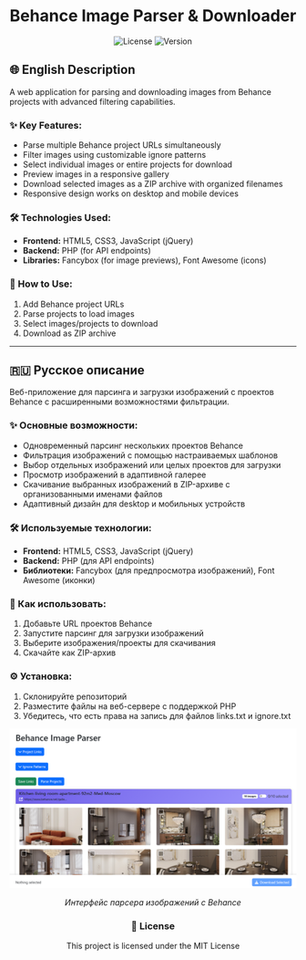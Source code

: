<h1 align="center">Behance Image Parser & Downloader</h1>

<div align="center">
  <img src="https://img.shields.io/badge/license-MIT-blue" alt="License">
  <img src="https://img.shields.io/badge/version-1.0.0-green" alt="Version">
</div>

<h2>🌐 English Description</h2>
<p>A web application for parsing and downloading images from Behance projects with advanced filtering capabilities.</p>

<h3>✨ Key Features:</h3>
<ul>
  <li>Parse multiple Behance project URLs simultaneously</li>
  <li>Filter images using customizable ignore patterns</li>
  <li>Select individual images or entire projects for download</li>
  <li>Preview images in a responsive gallery</li>
  <li>Download selected images as a ZIP archive with organized filenames</li>
  <li>Responsive design works on desktop and mobile devices</li>
</ul>

<h3>🛠 Technologies Used:</h3>
<ul>
  <li><strong>Frontend:</strong> HTML5, CSS3, JavaScript (jQuery)</li>
  <li><strong>Backend:</strong> PHP (for API endpoints)</li>
  <li><strong>Libraries:</strong> Fancybox (for image previews), Font Awesome (icons)</li>
</ul>

<h3>📌 How to Use:</h3>
<ol>
  <li>Add Behance project URLs</li>
  <li>Parse projects to load images</li>
  <li>Select images/projects to download</li>
  <li>Download as ZIP archive</li>
</ol>

<hr>

<h2>🇷🇺 Русское описание</h2>
<p>Веб-приложение для парсинга и загрузки изображений с проектов Behance с расширенными возможностями фильтрации.</p>

<h3>✨ Основные возможности:</h3>
<ul>
  <li>Одновременный парсинг нескольких проектов Behance</li>
  <li>Фильтрация изображений с помощью настраиваемых шаблонов</li>
  <li>Выбор отдельных изображений или целых проектов для загрузки</li>
  <li>Просмотр изображений в адаптивной галерее</li>
  <li>Скачивание выбранных изображений в ZIP-архиве с организованными именами файлов</li>
  <li>Адаптивный дизайн для desktop и мобильных устройств</li>
</ul>

<h3>🛠 Используемые технологии:</h3>
<ul>
  <li><strong>Frontend:</strong> HTML5, CSS3, JavaScript (jQuery)</li>
  <li><strong>Backend:</strong> PHP (для API endpoints)</li>
  <li><strong>Библиотеки:</strong> Fancybox (для предпросмотра изображений), Font Awesome (иконки)</li>
</ul>

<h3>📌 Как использовать:</h3>
<ol>
  <li>Добавьте URL проектов Behance</li>
  <li>Запустите парсинг для загрузки изображений</li>
  <li>Выберите изображения/проекты для скачивания</li>
  <li>Скачайте как ZIP-архив</li>
</ol>

<h3>⚙️ Установка:</h3>
<ol>
  <li>Склонируйте репозиторий</li>
  <li>Разместите файлы на веб-сервере с поддержкой PHP</li>
  <li>Убедитесь, что есть права на запись для файлов links.txt и ignore.txt</li>
</ol>

<div align="center">
  <img src="https://github.com/TrueTaragane/Behance_Image_Parser/blob/main/456.png" alt="Behance Parser Interface Preview" width="800">
  <p><em>Интерфейс парсера изображений с Behance</em></p>
</div>

<div align="center">
  <h3>📄 License</h3>
  <p>This project is licensed under the MIT License </p>
</div>
